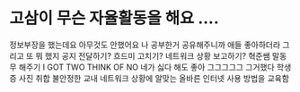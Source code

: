 # 고삼이 무슨 자율활동을 해요 ....
정보부장을 했는데요
아무것도 안했어요
나 공부한거 공유해주니까 애들 좋아하더라
그리고 또 뭐 했지
공지 전달하기?
흐드미 고치기?
네트워크 상황 보고하기?
혁준쌤 말동무 해주기
I GOT TWO THINK OF NO 네가 싫다 해도 좋아
그그그그그 그거했다 학생증 사진 취합
불안정한 교내 네트워크 상황에 알맞는 올바른 인터넷 사용 방법을 교육함

<!--stackedit_data:
eyJoaXN0b3J5IjpbLTE3OTM3NTg0MzUsLTk5NjE2MDMzNywxNz
A3MjU2NDEsMjEzMTAyOTMzMF19
-->